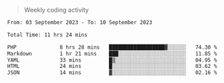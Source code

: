 > Weekly coding activity
<!--START_SECTION:waka-->

```txt
From: 03 September 2023 - To: 10 September 2023

Total Time: 11 hrs 24 mins

PHP              8 hrs 28 mins   ██████████████████▓░░░░░░   74.30 %
Markdown         1 hr 21 mins    ███░░░░░░░░░░░░░░░░░░░░░░   11.85 %
YAML             33 mins         █▒░░░░░░░░░░░░░░░░░░░░░░░   04.95 %
HTML             24 mins         █░░░░░░░░░░░░░░░░░░░░░░░░   03.62 %
JSON             14 mins         ▓░░░░░░░░░░░░░░░░░░░░░░░░   02.16 %
```

<!--END_SECTION:waka-->
